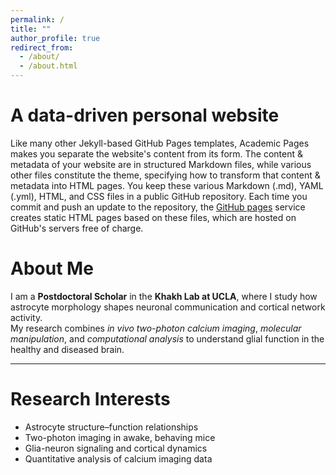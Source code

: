 ```yaml
---
permalink: /
title: ""
author_profile: true
redirect_from: 
  - /about/
  - /about.html
---
```



A data-driven personal website
======
Like many other Jekyll-based GitHub Pages templates, Academic Pages makes you separate the website's content from its form. The content & metadata of your website are in structured Markdown files, while various other files constitute the theme, specifying how to transform that content & metadata into HTML pages. You keep these various Markdown (.md), YAML (.yml), HTML, and CSS files in a public GitHub repository. Each time you commit and push an update to the repository, the [GitHub pages](https://pages.github.com/) service creates static HTML pages based on these files, which are hosted on GitHub's servers free of charge.



# About Me
I am a **Postdoctoral Scholar** in the **Khakh Lab at UCLA**, where I study how astrocyte morphology shapes neuronal communication and cortical network activity.  
My research combines *in vivo two-photon calcium imaging*, *molecular manipulation*, and *computational analysis* to understand glial function in the healthy and diseased brain.

---

# Research Interests
- Astrocyte structure–function relationships  
- Two-photon imaging in awake, behaving mice  
- Glia-neuron signaling and cortical dynamics  
- Quantitative analysis of calcium imaging data  
